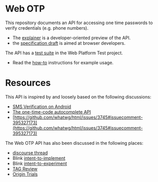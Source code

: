 # Web OTP

This repository documents an API for accessing one time passwords to verify credentials (e.g. phone numbers).

* The [explainer](explainer.md) is a developer-oriented preview of the API.
* the [specification draft](https://wicg.github.io//WebOTP/index.html) is aimed at browser developers.

The API has a [test suite](https://github.com/web-platform-tests/wpt/tree/master/sms) in the Web Platform Test project.

* Read the [how-to](HOWTO.md) instructions for example usage.

# Resources

This API is inspired by and loosely based on the following discussions:

* [SMS Verification on Android](https://developers.google.com/identity/sms-retriever/overview)
* [The one-time-code autocomplete API](https://developer.apple.com/documentation/security/password_autofill/enabling_password_autofill_on_an_html_input_element)
* [https://github.com/whatwg/html/issues/3745#issuecomment-395327173](https://github.com/whatwg/html/issues/3745#issuecomment-395327173)

The Web OTP API has also been discussed in the following places:

* [discourse thread](https://discourse.wicg.io/t/sms-otp-retrieval/3499)
* Blink [intent-to-implement](https://groups.google.com/a/chromium.org/forum/#!msg/blink-dev/Drmmb_t4eE8/khjMpM9qBAAJ)
* Blink [intent-to-experiment](https://groups.google.com/a/chromium.org/d/msg/blink-dev/-bdqHhCyBwM/yFoKtQQRAQAJ)
* [TAG Review](https://github.com/w3ctag/design-reviews/issues/391)
* [Origin Trials](https://web.dev/sms-receiver-api-announcement/)

